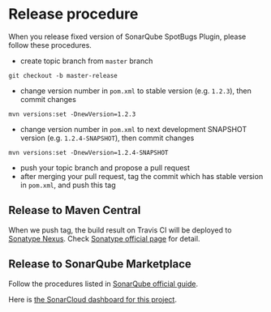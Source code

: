 # Release procedure

When you release fixed version of SonarQube SpotBugs Plugin, please follow these procedures.

* create topic branch from `master` branch

```
git checkout -b master-release
```

* change version number in `pom.xml` to stable version (e.g. `1.2.3`), then commit changes 

```
mvn versions:set -DnewVersion=1.2.3
```

* change version number in `pom.xml` to next development SNAPSHOT version (e.g. `1.2.4-SNAPSHOT`), then commit changes

```
mvn versions:set -DnewVersion=1.2.4-SNAPSHOT
```

* push your topic branch and propose a pull request
* after merging your pull request, tag the commit which has stable version in `pom.xml`, and push this tag

## Release to Maven Central

When we push tag, the build result on Travis CI will be deployed to [Sonatype Nexus](https://oss.sonatype.org/).
Check [Sonatype official page](http://central.sonatype.org/pages/apache-maven.html) for detail.

## Release to SonarQube Marketplace

Follow the procedures listed in [SonarQube official guide](https://docs.sonarqube.org/display/DEV/Deploying+to+the+Marketplace#DeployingtotheMarketplace-Announcingnewreleases).

Here is [the SonarCloud dashboard for this project](https://sonarcloud.io/dashboard?id=com.github.spotbugs:sonar-findbugs-plugin).
